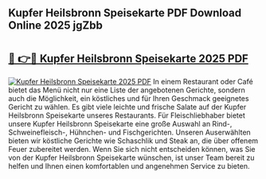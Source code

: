 ## Kupfer Heilsbronn Speisekarte PDF Download Online 2025 jgZbb

# <h2><a href="http://gc77fx.nevu.top/?p=Kupfer+Heilsbronn+Speisekarte">🔗 👉🔴 Kupfer Heilsbronn Speisekarte 2025 PDF</a></h2>

[![Kupfer Heilsbronn Speisekarte 2025 PDF](https://i.imgur.com/dBaPXMq.png)](http://gc77fx.nevu.top/?p=Kupfer+Heilsbronn+Speisekarte)
In einem Restaurant oder Café bietet das Menü nicht nur eine Liste der angebotenen Gerichte, sondern auch die Möglichkeit, ein köstliches und für Ihren Geschmack geeignetes Gericht zu wählen. Es gibt viele leichte und frische Salate auf der Kupfer Heilsbronn Speisekarte unseres Restaurants. Für Fleischliebhaber bietet unsere Kupfer Heilsbronn Speisekarte eine große Auswahl an Rind-, Schweinefleisch-, Hühnchen- und Fischgerichten. Unseren Auserwählten bieten wir köstliche Gerichte wie Schaschlik und Steak an, die über offenem Feuer zubereitet werden. Wenn Sie sich nicht entscheiden können, was Sie von der Kupfer Heilsbronn Speisekarte wünschen, ist unser Team bereit zu helfen und Ihnen einen komfortablen und angenehmen Service zu bieten.
